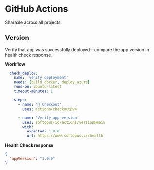 # GitHub Actions

Sharable across all projects.


## Version

Verify that app was successfully deployed—compare the app version in health check response.

**Workflow**

```yaml
  check_deploy:
    name: 'verify deployment'
    needs: [build_docker, deploy_azure]
    runs-on: ubuntu-latest
    timeout-minutes: 1

    steps:
      - name: '🤌 Checkout'
        uses: actions/checkout@v4

      - name: 'Verify app version'
        uses: softopus-io/actions/version@main
        with:
          expected: 1.0.0
          url: https://www.softopus.cz/health
```

**Health Check response**

```JSON
{
  "appVersion": "1.0.0"
}
```